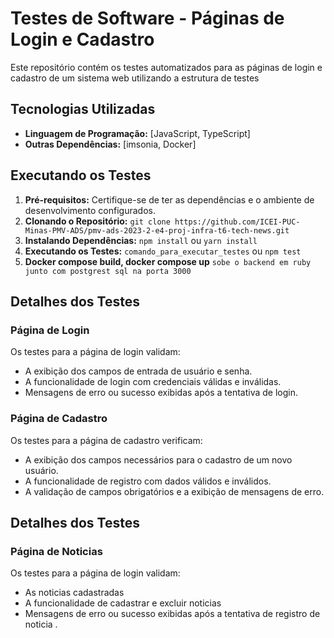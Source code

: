 # Testes de Software - Páginas de Login e Cadastro

Este repositório contém os testes automatizados para as páginas de login e cadastro de um sistema web utilizando a estrutura de testes 



## Tecnologias Utilizadas

- **Linguagem de Programação:** [JavaScript, TypeScript]
- **Outras Dependências:** [imsonia, Docker]

## Executando os Testes

1. **Pré-requisitos:** Certifique-se de ter as dependências e o ambiente de desenvolvimento configurados.
2. **Clonando o Repositório:** `git clone https://github.com/ICEI-PUC-Minas-PMV-ADS/pmv-ads-2023-2-e4-proj-infra-t6-tech-news.git`
3. **Instalando Dependências:** `npm install` ou `yarn install`
4. **Executando os Testes:** `comando_para_executar_testes` ou `npm test`
5. **Docker compose build, docker compose up** `sobe o backend em ruby junto com postgrest sql na porta 3000`

## Detalhes dos Testes

### Página de Login

Os testes para a página de login validam:

- A exibição dos campos de entrada de usuário e senha.
- A funcionalidade de login com credenciais válidas e inválidas.
- Mensagens de erro ou sucesso exibidas após a tentativa de login.

### Página de Cadastro

Os testes para a página de cadastro verificam:

- A exibição dos campos necessários para o cadastro de um novo usuário.
- A funcionalidade de registro com dados válidos e inválidos.
- A validação de campos obrigatórios e a exibição de mensagens de erro.

## Detalhes dos Testes

### Página de Noticias

Os testes para a página de login validam:

- As noticias cadastradas
- A funcionalidade de cadastrar e excluir noticias
- Mensagens de erro ou sucesso exibidas após a tentativa de registro de noticia .


